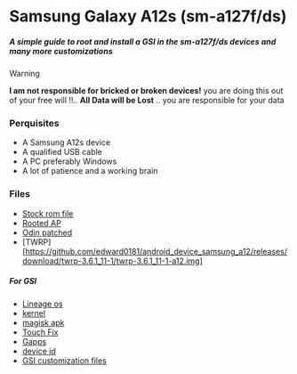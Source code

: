 # Samsung Galaxy A12s (sm-a127f/ds)

##### A simple guide to root and install a GSI in the sm-a127f/ds devices and many more customizations

> [!warning]
> **I am not responsible for bricked or broken devices!** you are doing this out of your free will !!..
> **All Data will be Lost** .. you are responsible for your data

### Perquisites

- A Samsung A12s device
- A qualified USB cable
- A PC preferably Windows
- A lot of patience and a working brain

### Files

- [Stock rom file](https://samfw.com/firmware/SM-A127F)
- [Rooted AP](#)
- [Odin patched](https://forum.xda-developers.com/attachments/odin3-v3-14-1_3b_patched-zip.5158507/)
- [TWRP][https://github.com/edward0181/android_device_samsung_a12/releases/download/twrp-3.6.1_11-1/twrp-3.6.1_11-1-a12.img]

##### For GSI

- [Lineage os](#)
- [kernel](/files/kernel/kernel-perm-ksu.zip)
- [magisk apk](/files/apks/magisk.apk)
- [Touch Fix](/files/magisk-modules/Touch-fix.zip)
- [Gapps](/files/magisk-modules/MagiskGApps.zip)
- [device id](/files/apks/deviceid.apk)
- [GSI customization files](/customization/)
